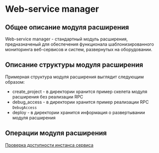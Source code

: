 # Web-service manager

## Общее описание модуля расширения

Web-service manager - стандартный модуль расширения, предназначеный для обеспечения функционала шаблонизированного мониторинга веб-сервисов и систем, развернутых на оборудовании.

## Описание структуры модуля расширения

Примерная структура модуля расширения выглядит следующим образом:

* create_project - в директории хранится пример скелета модуля расширения без реализации RPC
* debug_access - в директории хранится пример реализации RPC `DebugAccess`
* deploy - в директории хранится информация о развертывании модуля расширения

## Операции модуля расширения

[Проверка доступности инстанса сервиса](golang/debug_access/README.md)